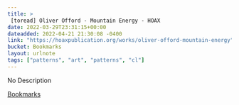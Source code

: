 ```yaml
---
title: > 
 [toread] Oliver Offord - Mountain Energy - HOAX
date: 2022-03-29T23:31:15+00:00
dateadded: 2022-04-21 21:30:08 -0400
link: "https://hoaxpublication.org/works/oliver-offord-mountain-energy"
bucket: Bookmarks
layout: urlnote
tags: ["patterns", "art", "patterns", "cl"]
--- 
```

No Description
 <!-- end excerpt --> 
<div class='bucket'><a class='internal-link' href='/buckets/bookmarks'>Bookmarks</a></div> 
